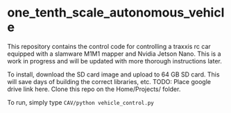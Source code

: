 # one_tenth_scale_autonomous_vehicle
This repository contains the control code for controlling a traxxis rc car equipped with a slamware M1M1 mapper and Nvidia Jetson Nano. This is a work in progress and will be updated with more thorough instructions later.

To install, download the SD card image and upload to 64 GB SD card. This will save days of building the correct libraries, etc. TODO: Place google drive link here. Clone this repo on the Home/Projects/ folder.

To run, simply type `CAV/python vehicle_control.py`
